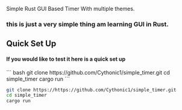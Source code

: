 Simple Rust GUI Based Timer With multiple themes.

<h3> this is just a very simple thing am learning GUI in Rust. </h3>

<h2> Quick Set Up </h2>
<h4> If you would like to test it here is a quick set up </h4>
``` bash
git clone https://github.com/Cythonic1/simple_timer.git
cd simple_timer
cargo run
```

```bash
git clone https://https://github.com/Cythonic1/simple_timer.git
cd simple_timer
cargo run

```
